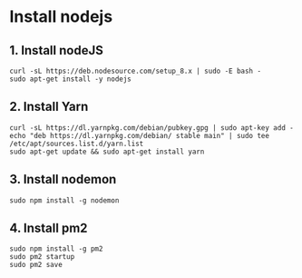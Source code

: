 # Install nodejs

## 1. Install nodeJS

```
curl -sL https://deb.nodesource.com/setup_8.x | sudo -E bash -
sudo apt-get install -y nodejs
```

## 2. Install Yarn

```
curl -sL https://dl.yarnpkg.com/debian/pubkey.gpg | sudo apt-key add -
echo "deb https://dl.yarnpkg.com/debian/ stable main" | sudo tee /etc/apt/sources.list.d/yarn.list
sudo apt-get update && sudo apt-get install yarn
```

## 3. Install nodemon

```
sudo npm install -g nodemon
```

## 4. Install pm2

```
sudo npm install -g pm2
sudo pm2 startup
sudo pm2 save
```